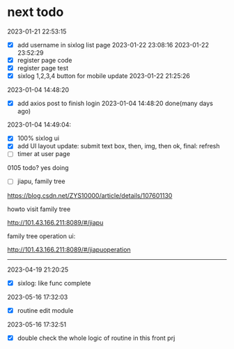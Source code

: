 # next todo

2023-01-21 22:53:15

- [x] add username in sixlog list page 2023-01-22 23:08:16 2023-01-22 23:52:29
- [x] register page code
- [x] register page test
- [x] sixlog 1,2,3,4 button for mobile update 2023-01-22 21:25:26

2023-01-04 14:48:20

- [x] add axios post to finish login 2023-01-04 14:48:20 done(many days ago) 

2023-01-04 14:49:04:

- [x] 100% sixlog ui 
- [x] add UI layout update: submit text box, then, img, then ok, final: refresh
- [ ] timer at user page

0105 todo? yes doing

- [ ] jiapu, family tree

https://blog.csdn.net/ZYS10000/article/details/107601130

howto visit family tree

http://101.43.166.211:8089/#/jiapu


family tree operation ui:

http://101.43.166.211:8089/#/jiapuoperation

---

2023-04-19 21:20:25

- [x] sixlog: like func complete

2023-05-16 17:32:03

- [x] routine edit module

2023-05-16 17:32:51

- [x] double check the whole logic of routine in this front prj